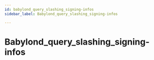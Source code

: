 ```yaml
---
id: babylond_query_slashing_signing-infos
sidebar_label: Babylond_query_slashing_signing-infos

---
```


# Babylond_query_slashing_signing-infos